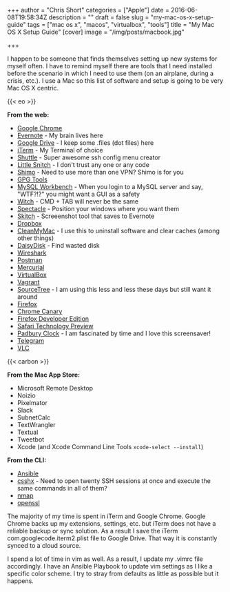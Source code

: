+++
author = "Chris Short"
categories = ["Apple"]
date = 2016-06-08T19:58:34Z
description = ""
draft = false
slug = "my-mac-os-x-setup-guide"
tags = ["mac os x", "macos", "virtualbox", "tools"]
title = "My Mac OS X Setup Guide"
[cover]
image = "/img/posts/macbook.jpg"

+++

I happen to be someone that finds themselves setting up new systems for myself often. I have to remind myself there are tools that I need installed before the scenario in which I need to use them (on an airplane, during a crisis, etc.). I use a Mac so this list of software and setup is going to be very Mac OS X centric.

{{< eo >}}

**From the web:**

* [Google Chrome](https://www.google.com/chrome/browser/desktop/)
* [Evernote](https://evernote.com/) - My brain lives here
* [Google Drive](https://www.google.com/drive/download/) - I keep some .files (dot files) here
* [iTerm](https://www.iterm2.com/) - My Terminal of choice
* [Shuttle](http://fitztrev.github.io/shuttle/) - Super awesome ssh config menu creator
* [Little Snitch](https://www.obdev.at/products/littlesnitch/download.html) - I don't trust any one or any code
* [Shimo](https://www.shimovpn.com/) - Need to use more than one VPN? Shimo is for you
* [GPG Tools](https://gpgtools.org/)
* [MySQL Workbench](http://dev.mysql.com/downloads/workbench/) - When you login to a MySQL server and say, "WTF?!?" you might want a GUI as a safety
* [Witch](http://manytricks.com/witch/) - CMD + TAB will never be the same
* [Spectacle](https://www.spectacleapp.com/) - Position your windows where you want them
* [Skitch](https://evernote.com/skitch/) - Screeenshot tool that saves to Evernote
* [Dropbox](https://www.dropbox.com/)
* [CleanMyMac](http://macpaw.com/cleanmymac) - I use this to uninstall software and clear caches (among other things)
* [DaisyDisk](https://daisydiskapp.com/) - Find wasted disk
* [Wireshark](https://www.wireshark.org/)
* [Postman](https://www.getpostman.com/)
* [Mercurial](https://www.mercurial-scm.org/)
* [VirtualBox](https://www.virtualbox.org/wiki/Downloads)
* [Vagrant](https://www.vagrantup.com/downloads.html)
* [SourceTree](https://www.sourcetreeapp.com/) - I am using this less and less these days but still want it around
* [Firefox](https://www.mozilla.org/en-US/firefox/new/)
* [Chrome Canary](https://www.google.com/chrome/browser/canary.html)
* [Firefox Developer Edition](https://www.mozilla.org/en-US/firefox/developer/)
* [Safari Technology Preview](https://developer.apple.com/safari/download/)
* [Padbury Clock](https://padbury.app/) - I am fascinated by time and I love this screensaver!
* [Telegram](https://desktop.telegram.org/)
* [VLC](http://www.videolan.org/)

{{< carbon >}}

**From the Mac App Store:**

* Microsoft Remote Desktop
* Noizio
* Pixelmator
* Slack
* SubnetCalc
* TextWrangler
* Textual
* Tweetbot
* Xcode (and Xcode Command Line Tools `xcode-select --install`)

**From the CLI:**

* [Ansible](http://docs.ansible.com/ansible/intro_installation.html#latest-releases-via-pip)
* [csshx](https://github.com/brockgr/csshx) - Need to open twenty SSH sessions at once and execute the same commands in all of them?
* [nmap](https://nmap.org/book/install.html#inst-svn)
* [openssl](https://www.openssl.org/source/)

The majority of my time is spent in iTerm and Google Chrome. Google Chrome backs up my extensions, settings, etc. but iTerm does not have a reliable backup or sync solution. As a result I save the iTerm com.googlecode.iterm2.plist file to Google Drive. That way it is constantly synced to a cloud source.

I spend a lot of time in vim as well. As a result, I update my .vimrc file accordingly. I have an Ansible Playbook to update vim settings as I like a specific color scheme. I try to stray from defaults as little as possible but it happens.


